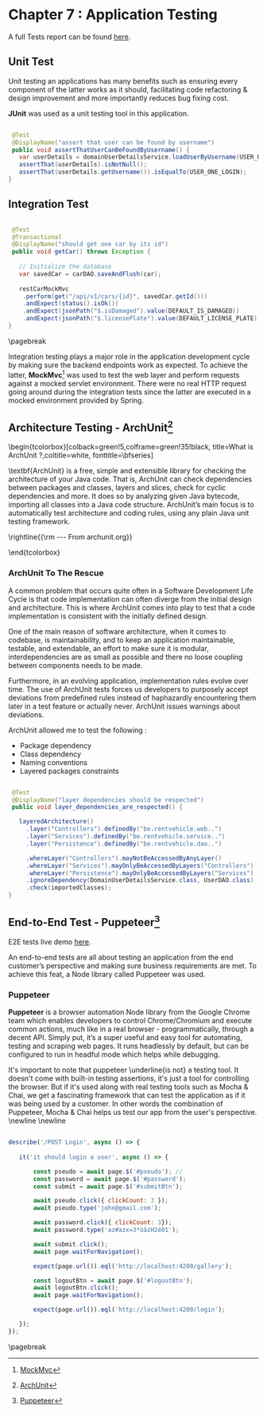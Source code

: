 Chapter 7 : Application Testing
================================

A full Tests report can be found [here](https://rent-vehicle-test-report.netlify.app/index.html "tests report").

## Unit Test

Unit testing an applications has many benefits such as ensuring every component of the latter works as it should, 
facilitating code refactoring & design improvement and more importantly reduces bug fixing cost. 

**JUnit** was used as a unit testing tool in this application. 

```{.java caption="Assert username can be found"}

 @Test
 @DisplayName("assert that user can be found by username")
 public void assertThatUserCanBeFoundByUsername() {
   var userDetails = domainUserDetailsService.loadUserByUsername(USER_ONE_LOGIN);
   assertThat(userDetails).isNotNull();
   assertThat(userDetails.getUsername()).isEqualTo(USER_ONE_LOGIN);
}

```

## Integration Test


```{.java caption="Should get one car by its id"}

 @Test
 @Transactional
 @DisplayName("should get one car by its id")
 public void getCar() throws Exception {
    
   // Initialize the database
   var savedCar = carDAO.saveAndFlush(car);
   
   restCarMockMvc
    .perform(get("/api/v1/cars/{id}", savedCar.getId()))
    .andExpect(status().isOk())
    .andExpect(jsonPath("$.isDamaged").value(DEFAULT_IS_DAMAGED))
    .andExpect(jsonPath("$.licensePlate").value(DEFAULT_LICENSE_PLATE))
}

```

\pagebreak

Integration testing plays a major role in the application development cycle by making sure the backend endpoints
work as expected. To achieve the latter, **MockMvc**[^8] was used to test the web layer and perform requests against
a mocked servlet environment. There were no real HTTP request going around during the integration tests since 
the latter are executed in a mocked environment provided by Spring.

## Architecture Testing - ArchUnit[^9]

\begin{tcolorbox}[colback=green!5,colframe=green!35!black,
title=What is ArchUnit ?,coltitle=white, fonttitle=\bfseries]

\textbf{ArchUnit} is a free, simple and extensible library for checking the architecture of your Java code. That is, 
ArchUnit can check dependencies between packages and classes, layers and slices, check for cyclic dependencies and 
more. It does so by analyzing given Java bytecode, importing all classes into a Java code structure. ArchUnit’s 
main focus is to automatically test architecture and coding rules, using any plain Java unit testing framework.

\rightline{{\rm --- From archunit.org}}

\end{tcolorbox}

### ArchUnit To The Rescue

A common problem that occurs quite often in a Software Development Life Cycle is that code implementation can often 
diverge from the initial design and architecture. This is where ArchUnit comes into play to test that a code 
implementation is consistent with the initially defined design.

One of the main reason of software architecture, when it comes to codebase, is maintainability, and to keep an
application maintainable, testable, and extendable, an effort to make sure it is modular, interdependencies 
are as small as possible and there no loose coupling between components needs to be made.

Furthermore, in an evolving application, implementation rules evolve over time. The use of ArchUnit tests 
forces us developers to purposely accept deviations from predefined rules instead of haphazardly encountering 
them later in a test feature or actually never. ArchUnit issues warnings about deviations.

ArchUnit allowed me to test the following : 

- Package dependency 
- Class dependency 
- Naming conventions
- Layered packages constraints


```{.java caption="Layer Dependencies"}

 @Test
 @DisplayName("layer dependencies should be respected")
 public void layer_dependencies_are_respected() {

   layeredArchitecture()
     .layer("Controllers").definedBy("be.rentvehicle.web..")
     .layer("Services").definedBy("be.rentvehicle.service..")
     .layer("Persistence").definedBy("be.rentvehicle.dao..")

     .whereLayer("Controllers").mayNotBeAccessedByAnyLayer()
     .whereLayer("Services").mayOnlyBeAccessedByLayers("Controllers")
     .whereLayer("Persistence").mayOnlyBeAccessedByLayers("Services")
     .ignoreDependency(DomainUserDetailsService.class, UserDAO.class)
     .check(importedClasses);
}
```

## End-to-End Test - Puppeteer[^10]

E2E tests live demo [here](https://github.com/danny00747/vms/wiki/Test-Reports "e2e report").

An end-to-end tests are all about testing an application from the end customer’s perspective and making sure business 
requirements are met. To achieve this feat, a Node library called Puppeteer was used. 

### Puppeteer

**Puppeteer** is a browser automation Node library from the Google Chrome team which enables developers to control 
Chrome/Chromium and execute common actions, much like in a real browser - programmatically, through a decent API.
Simply put, it’s a super useful and easy tool for automating, testing and scraping web pages. It runs headlessly by 
default, but can be configured to run in headful mode which helps while debugging.

It's important to note that puppeteer \underline{is not} a testing tool. It doesn't come with built-in testing assertions, 
it's just a tool for controlling the browser. But if it's used along with real testing tools such as Mocha & Chai,
we get a fascinating framework that can test the application as if it was being used by a customer. 
In other words the combination of Puppeteer, Mocha & Chai helps us test our app from the user's perspective. \newline \newline


```{.js caption="E2E Test Example"}

describe('/POST Login', async () => { 
    
   it('it should login a user', async () => {

       const pseudo = await page.$('#pseudo'); //
       const password = await page.$('#password');
       const submit = await page.$('#submitBtn');

       await pseudo.click({ clickCount: 3 });
       await pseudo.type('john@gmail.com');

       await password.click({ clickCount: 3});
       await password.type('az#azx=3*ùâzH2é01');

       await submit.click();
       await page.waitForNavigation();

       expect(page.url()).eql('http://localhost:4200/gallery');

       const logoutBtn = await page.$('#logoutBtn');
       await logoutBtn.click();
       await page.waitForNavigation();

       expect(page.url()).eql('http://localhost:4200/login');

   });
}); 


```

[^8]: [MockMvc](https://spring.io/guides/gs/testing-web)
[^9]: [ArchUnit](https://www.archunit.org)
[^10]: [Puppeteer](https://pptr.dev)

\pagebreak
